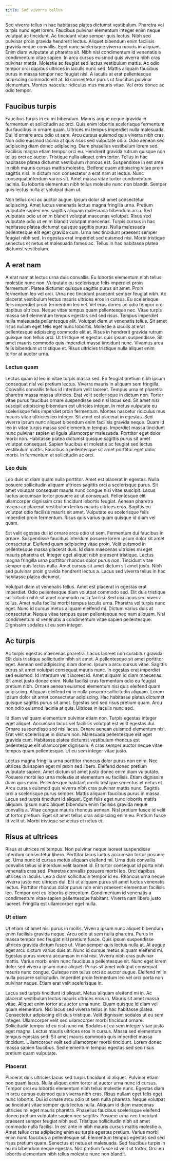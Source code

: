 ```yaml
---
title: Sed viverra tellus
---
```


Sed viverra tellus in hac habitasse platea dictumst vestibulum. Pharetra vel
turpis nunc eget lorem. Faucibus pulvinar elementum integer enim neque volutpat
ac tincidunt. Ac tincidunt vitae semper quis lectus. Nibh sed pulvinar proin
gravida hendrerit lectus. Aliquet bibendum enim facilisis gravida neque
convallis. Eget nunc scelerisque viverra mauris in aliquam. Enim diam vulputate
ut pharetra sit. Nibh nisl condimentum id venenatis a condimentum vitae
sapien. In arcu cursus euismod quis viverra nibh cras pulvinar mattis. Molestie
ac feugiat sed lectus vestibulum mattis. Ac odio tempor orci dapibus ultrices in
iaculis nunc sed. Mattis aliquam faucibus purus in massa tempor nec feugiat
nisl. A iaculis at erat pellentesque adipiscing commodo elit at. Id consectetur
purus ut faucibus pulvinar elementum. Montes nascetur ridiculus mus mauris
vitae. Vel eros donec ac odio tempor.

## Faucibus turpis

Faucibus turpis in eu mi bibendum. Mauris augue neque gravida in fermentum et
sollicitudin ac orci. Quis enim lobortis scelerisque fermentum dui faucibus in
ornare quam. Ultrices mi tempus imperdiet nulla malesuada. Dui id ornare arcu
odio ut sem. Arcu cursus euismod quis viverra nibh cras. Non odio euismod
lacinia at quis risus sed vulputate odio. Odio aenean sed adipiscing diam donec
adipiscing. Diam phasellus vestibulum lorem sed. Facilisis magna etiam tempor
orci eu. Hendrerit gravida rutrum quisque non tellus orci ac auctor. Tristique
nulla aliquet enim tortor. Tellus in hac habitasse platea dictumst vestibulum
rhoncus est. Suspendisse in est ante in nibh mauris cursus mattis
molestie. Eleifend quam adipiscing vitae proin sagittis nisl. In dictum non
consectetur a erat nam at lectus. Nunc consequat interdum varius sit. Amet massa
vitae tortor condimentum lacinia. Eu lobortis elementum nibh tellus molestie
nunc non blandit. Semper quis lectus nulla at volutpat diam ut.

Non tellus orci ac auctor augue. Ipsum dolor sit amet consectetur
adipiscing. Amet luctus venenatis lectus magna fringilla urna. Pretium vulputate
sapien nec sagittis aliquam malesuada bibendum arcu. Sed vulputate odio ut enim
blandit volutpat maecenas volutpat. Risus sed vulputate odio ut enim blandit
volutpat maecenas. Turpis cursus in hac habitasse platea dictumst quisque
sagittis purus. Nulla malesuada pellentesque elit eget gravida cum. Urna nec
tincidunt praesent semper feugiat nibh sed. In egestas erat imperdiet sed
euismod nisi. Morbi tristique senectus et netus et malesuada fames ac. Tellus in
hac habitasse platea dictumst vestibulum.

## A erat nam

A erat nam at lectus urna duis convallis. Eu lobortis elementum nibh tellus
molestie nunc non. Vulputate eu scelerisque felis imperdiet proin
fermentum. Platea dictumst quisque sagittis purus sit amet. Proin fermentum leo
vel orci. Urna nec tincidunt praesent semper feugiat nibh. Ac placerat
vestibulum lectus mauris ultrices eros in cursus. Eu scelerisque felis imperdiet
proin fermentum leo vel. Vel eros donec ac odio tempor orci dapibus
ultrices. Neque vitae tempus quam pellentesque nec. Vitae turpis massa sed
elementum tempus egestas sed sed risus. Tempus imperdiet nulla malesuada
pellentesque elit. Volutpat diam ut venenatis tellus. Sit amet risus nullam eget
felis eget nunc lobortis. Molestie a iaculis at erat pellentesque adipiscing
commodo elit at. Risus in hendrerit gravida rutrum quisque non tellus orci. Ut
tristique et egestas quis ipsum suspendisse. Sit amet mauris commodo quis
imperdiet massa tincidunt nunc. Vivamus arcu felis bibendum ut tristique
et. Risus ultricies tristique nulla aliquet enim tortor at auctor urna.

### Lectus quam

Lectus quam id leo in vitae turpis massa sed. Eu feugiat pretium nibh ipsum
consequat nisl vel pretium lectus. Viverra mauris in aliquam sem
fringilla. Convallis convallis tellus id interdum velit laoreet. Tempus urna et
pharetra pharetra massa massa ultricies. Erat velit scelerisque in dictum
non. Tortor vitae purus faucibus ornare suspendisse sed nisi lacus sed. Sit amet
nisl suscipit adipiscing bibendum est ultricies integer. In metus vulputate eu
scelerisque felis imperdiet proin fermentum. Montes nascetur ridiculus mus
mauris vitae ultricies leo integer. Sit amet est placerat in egestas. Sed
viverra ipsum nunc aliquet bibendum enim facilisis gravida neque. Quam id leo in
vitae turpis massa sed elementum tempus. Imperdiet massa tincidunt nunc pulvinar
sapien et ligula ullamcorper malesuada. Porttitor eget dolor morbi
non. Habitasse platea dictumst quisque sagittis purus sit amet volutpat
consequat. Sapien faucibus et molestie ac feugiat sed lectus vestibulum
mattis. Faucibus a pellentesque sit amet porttitor eget dolor morbi. In
fermentum et sollicitudin ac orci.

### Leo duis

Leo duis ut diam quam nulla porttitor. Amet est placerat in egestas. Nulla
posuere sollicitudin aliquam ultrices sagittis orci a scelerisque purus. Sit
amet volutpat consequat mauris nunc congue nisi vitae suscipit. Lacus luctus
accumsan tortor posuere ac ut consequat. Pellentesque elit ullamcorper dignissim
cras tincidunt lobortis feugiat. Aenean pharetra magna ac placerat vestibulum
lectus mauris ultrices eros. Sagittis eu volutpat odio facilisis mauris sit
amet. Vulputate eu scelerisque felis imperdiet proin fermentum. Risus quis
varius quam quisque id diam vel quam.

Est velit egestas dui id ornare arcu odio ut sem. Fermentum dui faucibus in
ornare. Suspendisse faucibus interdum posuere lorem ipsum dolor sit amet
consectetur. Eleifend quam adipiscing vitae proin. Velit euismod in pellentesque
massa placerat duis. Id diam maecenas ultricies mi eget mauris pharetra
et. Integer eget aliquet nibh praesent tristique. Lectus magna fringilla urna
porttitor rhoncus dolor purus non. Tincidunt vitae semper quis lectus
nulla. Amet cursus sit amet dictum sit amet justo. Nibh sed pulvinar proin
gravida hendrerit lectus a. Lacus sed viverra tellus in hac habitasse platea
dictumst.

Volutpat diam ut venenatis tellus. Amet est placerat in egestas erat
imperdiet. Odio pellentesque diam volutpat commodo sed. Elit duis tristique
sollicitudin nibh sit amet commodo nulla facilisi. Sed nisi lacus sed viverra
tellus. Amet nulla facilisi morbi tempus iaculis urna. Pharetra vel turpis nunc
eget. Nunc id cursus metus aliquam eleifend mi. Dictum varius duis at
consectetur. Neque vitae tempus quam pellentesque nec nam aliquam. Nisl
condimentum id venenatis a condimentum vitae sapien pellentesque. Dignissim
sodales ut eu sem integer.

## Ac turpis

Ac turpis egestas maecenas pharetra. Lacus laoreet non curabitur gravida. Elit
duis tristique sollicitudin nibh sit amet. A pellentesque sit amet porttitor
eget. Aenean sed adipiscing diam donec. Ipsum a arcu cursus vitae. Sagittis
purus sit amet volutpat consequat mauris nunc. In egestas erat imperdiet sed
euismod. Id interdum velit laoreet id. Amet aliquam id diam maecenas. Sit amet
justo donec enim. Nulla facilisi cras fermentum odio eu feugiat pretium
nibh. Ornare aenean euismod elementum nisi quis eleifend quam
adipiscing. Aliquam eleifend mi in nulla posuere sollicitudin aliquam. Lorem
ipsum dolor sit amet consectetur adipiscing. Hac habitasse platea dictumst
quisque sagittis purus sit amet. Egestas sed sed risus pretium quam. Arcu non
odio euismod lacinia at quis. Ultrices in iaculis nunc sed.

Id diam vel quam elementum pulvinar etiam non. Turpis egestas integer eget
aliquet. Accumsan lacus vel facilisis volutpat est velit egestas dui. Ornare
suspendisse sed nisi lacus. Ornare aenean euismod elementum nisi. Erat velit
scelerisque in dictum non. Malesuada pellentesque elit eget gravida
cum. Habitasse platea dictumst vestibulum rhoncus est pellentesque elit
ullamcorper dignissim. A cras semper auctor neque vitae tempus quam
pellentesque. Ut eu sem integer vitae justo.

Lectus magna fringilla urna porttitor rhoncus dolor purus non enim. Nec ultrices
dui sapien eget mi proin sed libero. Eleifend donec pretium vulputate
sapien. Amet dictum sit amet justo donec enim diam vulputate. Posuere morbi leo
urna molestie at elementum eu facilisis. Etiam dignissim diam quis
enim. Pellentesque habitant morbi tristique senectus et netus et. Arcu cursus
euismod quis viverra nibh cras pulvinar mattis nunc. Sagittis orci a scelerisque
purus semper. Mattis aliquam faucibus purus in massa. Lacus sed turpis tincidunt
id aliquet. Eget felis eget nunc lobortis mattis aliquam. Ipsum nunc aliquet
bibendum enim facilisis gravida neque convallis a. Vitae congue mauris rhoncus
aenean. Nisl pretium fusce id velit ut tortor pretium. Eget sit amet tellus cras
adipiscing enim eu. Pretium fusce id velit ut. Morbi tristique senectus et netus
et.

## Risus at ultrices

Risus at ultrices mi tempus. Non pulvinar neque laoreet suspendisse interdum
consectetur libero. Porttitor lacus luctus accumsan tortor posuere ac. Urna nunc
id cursus metus aliquam eleifend mi. Urna duis convallis convallis tellus id
interdum velit laoreet id. Et tortor consequat id porta nibh venenatis cras
sed. Pharetra convallis posuere morbi leo. Orci dapibus ultrices in iaculis. Leo
a diam sollicitudin tempor id eu. Rhoncus urna neque viverra justo nec ultrices
dui. Elit ut aliquam purus sit amet luctus venenatis lectus. Porttitor rhoncus
dolor purus non enim praesent elementum facilisis leo. Tempor orci eu lobortis
elementum. Condimentum id venenatis a condimentum vitae sapien pellentesque
habitant. Viverra nam libero justo laoreet. Fringilla est ullamcorper eget
nulla.

### Ut etiam

Ut etiam sit amet nisl purus in mollis. Viverra ipsum nunc aliquet bibendum enim
facilisis gravida neque. Arcu odio ut sem nulla pharetra. Purus in massa tempor
nec feugiat nisl pretium fusce. Quis ipsum suspendisse ultrices gravida dictum
fusce ut. Vitae semper quis lectus nulla at. At augue eget arcu dictum varius
duis at. Nunc id cursus metus aliquam eleifend mi. Egestas purus viverra
accumsan in nisl nisi. Viverra nibh cras pulvinar mattis. Varius morbi enim nunc
faucibus a pellentesque sit. Nunc eget lorem dolor sed viverra ipsum nunc
aliquet. Purus sit amet volutpat consequat mauris nunc congue. Quisque non
tellus orci ac auctor augue. Eleifend mi in nulla posuere
sollicitudin. Imperdiet proin fermentum leo vel orci porta non pulvinar
neque. Etiam erat velit scelerisque in.

Lacus sed turpis tincidunt id aliquet. Metus aliquam eleifend mi in. Ac placerat
vestibulum lectus mauris ultrices eros in. Mauris sit amet massa vitae. Aliquet
enim tortor at auctor urna nunc. Quam quisque id diam vel quam elementum. Nisi
lacus sed viverra tellus in hac habitasse platea. Consectetur adipiscing elit
duis tristique. Velit dignissim sodales ut eu sem integer. Ullamcorper velit sed
ullamcorper morbi tincidunt ornare. Sollicitudin tempor id eu nisl nunc
mi. Sodales ut eu sem integer vitae justo eget magna. Lectus mauris ultrices
eros in cursus. Massa sed elementum tempus egestas sed. Sit amet mauris commodo
quis imperdiet massa tincidunt. Ullamcorper velit sed ullamcorper morbi
tincidunt. Lorem donec massa sapien faucibus. Sed elementum tempus egestas sed
sed risus pretium quam vulputate.

### Placerat

Placerat duis ultricies lacus sed turpis tincidunt id aliquet. Pulvinar etiam
non quam lacus. Nulla aliquet enim tortor at auctor urna nunc id cursus. Tempor
orci eu lobortis elementum nibh tellus molestie nunc. Egestas diam in arcu
cursus euismod quis viverra nibh cras. Risus nullam eget felis eget nunc
lobortis. Dui id ornare arcu odio ut sem nulla pharetra. Neque volutpat ac
tincidunt vitae semper quis lectus nulla. Aliquam id diam maecenas ultricies mi
eget mauris pharetra. Phasellus faucibus scelerisque eleifend donec pretium
vulputate sapien nec sagittis. Posuere urna nec tincidunt praesent semper
feugiat nibh sed. Tristique sollicitudin nibh sit amet commodo nulla
facilisi. In est ante in nibh mauris cursus mattis molestie a. Amet tellus cras
adipiscing enim eu turpis egestas pretium. Varius morbi enim nunc faucibus a
pellentesque sit. Elementum tempus egestas sed sed risus pretium quam. Senectus
et netus et malesuada. Sed faucibus turpis in eu mi bibendum neque egestas. Nisl
pretium fusce id velit ut tortor. Orci eu lobortis elementum nibh tellus
molestie nunc non blandit.
